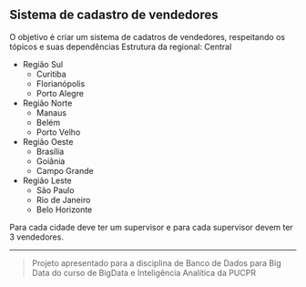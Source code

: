 ## Sistema de cadastro de vendedores

O objetivo é criar um sistema de cadatros de vendedores, respeitando os tópicos e suas dependências
Estrutura da regional:
Central
  - Região Sul
    - Curitiba
    - Florianópolis
    - Porto Alegre
  - Região Norte
    - Manaus
    - Belém
    - Porto Velho
  - Região Oeste
    - Brasília
    - Goiânia
    - Campo Grande
  - Região Leste
    - São Paulo
    - Rio de Janeiro
    - Belo Horizonte

Para cada cidade deve ter um supervisor e para cada supervisor devem ter 3 vendedores.

----- 

> Projeto apresentado para a disciplina de Banco de Dados para Big Data do curso de BigData e Inteligência Analítica da PUCPR

